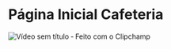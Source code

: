 # Página Inicial Cafeteria
![Vídeo sem título ‐ Feito com o Clipchamp](https://github.com/EduardafbRibeiro/Cafeteria/assets/144465517/420f123d-3b02-4b13-84eb-a579c76cd194)
